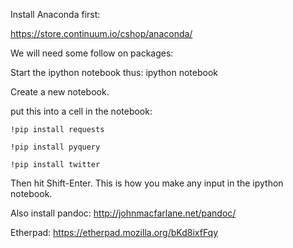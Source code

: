 Install Anaconda first:

https://store.continuum.io/cshop/anaconda/

We will need some follow on packages:

Start the ipython notebook thus:
	ipython notebook

Create a new notebook.

put this into a cell in the notebook: 

	!pip install requests

	!pip install pyquery

	!pip install twitter

Then hit Shift-Enter. This is how you make any input in the ipython notebook.

Also install pandoc: http://johnmacfarlane.net/pandoc/

Etherpad: https://etherpad.mozilla.org/bKd8ixfFqy
